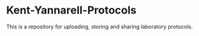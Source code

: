 # Kent-Yannarell-Protocols
This is a repository for uploading, storing and sharing laboratory protocols.
